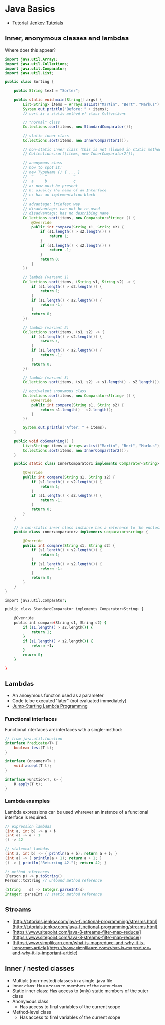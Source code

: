 # Java Basics

* Tutorial: [Jenkov Tutorials](http://tutorials.jenkov.com/)

## Inner, anonymous classes and lambdas

Where does this appear?

```java
import java.util.Arrays;
import java.util.Collections;
import java.util.Comparator;
import java.util.List;

public class Sorting {

    public String text = "Sorter";

    public static void main(String[] args) {
        List<String> items = Arrays.asList("Martin", "Bert", "Markus");
        System.out.println("Before: " + items);
        // sort is a static method of class Collections

        // "normal" class
        Collections.sort(items, new StandardComparator());

        // static inner class
        Collections.sort(items, new InnerComparator1());

        // non-static inner class (this is not allowed in static methods!!!)
        // Collections.sort(items, new InnerComparator2());

        // anonymous class
        // how to spot it:
        // new TypeName () { ... }
        //  ^     ^            ^
        //  a     b            c
        // a: new must be present
        // b: usually the name of an Interface
        // c: has an implementation block
        //
        // advantage: briefest way
        // disadvantage: can not be re-used
        // disadvantage: has no describing name
        Collections.sort(items, new Comparator<String> () {                    
            @Override
            public int compare(String s1, String s2) {
                if (s1.length() > s2.length()) {
                    return 1;
                }
                if (s1.length() < s2.length()) {
                    return -1;
                }
                return 0;
            }
        });

        // lambda (variant 1)
        Collections.sort(items, (String s1, String s2) -> {
            if (s1.length() > s2.length()) {
                return 1;
            }
            if (s1.length() < s2.length()) {
                return -1;
            }
            return 0;
        });

        // lambda (variant 2)
        Collections.sort(items, (s1, s2) -> {
            if (s1.length() > s2.length()) {
                return 1;
            }
            if (s1.length() < s2.length()) {
                return -1;
            }
            return 0;
        });

        // lambda (variant 3)
        Collections.sort(items, (s1, s2) -> s1.length() - s2.length());

        // equivalent anonymous class
        Collections.sort(items, new Comparator<String> () {                    
            @Override
            public int compare(String s1, String s2) {
                return s1.length() - s2.length();
            }
        });

        System.out.println("After: " + items);
    }

    public void doSomething() {
        List<String> items = Arrays.asList("Martin", "Bert", "Markus");
        Collections.sort(items, new InnerComparator2());
    }

    public static class InnerComparator1 implements Comparator<String> {

        @Override
        public int compare(String s1, String s2) {
            if (s1.length() > s2.length()) {
                return 1;
            }
            if (s1.length() < s2.length()) {
                return -1;
            }
            return 0;
        }
    }

    // a non-static inner class instance has a reference to the enclosing instance
    public class InnerComparator2 implements Comparator<String> {

        @Override
        public int compare(String s1, String s2) {
            if (s1.length() > s2.length()) {
                return 1;
            }
            if (s1.length() < s2.length()) {
                return -1;
            }
            return 0;
        }
    }
}
```

```bash
import java.util.Comparator;

public class StandardComparator implements Comparator<String> {

    @Override
    public int compare(String s1, String s2) {
        if (s1.length() > s2.length()) {
            return 1;
        }
        if (s1.length() < s2.length()) {
            return -1;
        }
        return 0;
    }

}
```

## Lambdas

* An anonymous function used as a parameter
* Code to be executed "later" \(not evaluated immediately\)
* [Jump-Starting Lambda Programming](https://stuartmarks.files.wordpress.com/2014/09/tut3371-marks-jumpstartinglambda.pdf)

### Functional interfaces

Functional interfaces are interfaces with a single-method:

```java
// from java.util.function
interface Predicate<T> {
    boolean test(T t);
}

interface Consumer<T> {
    void accept(T t);
}

interface Function<T, R> {
    R apply(T t);
}
```

### Lambda examples

Lambda expressions can be used wherever an instance of a functional interface is required.

```java
// expression lambdas
(int a, int b) -> a + b
(int a) -> a + 1    
() -> 42

// statement lambdas
(int a, int b) -> { println(a + b); return a + b; }    
(int a) -> { println(a + 1); return a + 1; }    
() -> { println("Returning 42."); return 42; }

// method references
(Person p) -> p.toString()
Person::toString // unbound method reference

(String    s) -> Integer.parseInt(s)
Integer::parseInt // static method reference
```

## Streams

* [http://tutorials.jenkov.com/java-functional-programming/streams.html](http://tutorials.jenkov.com/java-functional-programming/streams.html)
* [https://www.sitepoint.com/java-8-streams-filter-map-reduce/](https://www.sitepoint.com/java-8-streams-filter-map-reduce/)
* [https://www.simplilearn.com/what-is-mapreduce-and-why-it-is-important-article](https://www.simplilearn.com/what-is-mapreduce-and-why-it-is-important-article)

## Inner / nested classes

* Multiple \(non-nested\) classes in a single .java file
* Inner class: Has access to members of the outer class
* Static inner class: Has access to \(only\) static members of the outer class
* Anonymous class
  * Has access to final variables of the current scope   
* Method-level class
  * Has access to final variables of the current scope 


